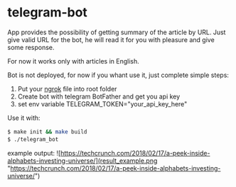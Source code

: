# telegram-bot

App provides the possibility of getting summary of the article by URL. Just give valid URL for the bot, he will read it for you with pleasure and give some response.

For now it works only with articles in English.

Bot is not deployed, for now if you whant use it, just complete simple steps:

1. Put your [ngrok](https://ngrok.com/download) file into root folder
2. Create bot with telegram BotFather and get you api key
3. set env variable TELEGRAM_TOKEN="your_api_key_here"

Use it with:

```Bash
$ make init && make build
$ ./telegram_bot
```

example output:
![https://techcrunch.com/2018/02/17/a-peek-inside-alphabets-investing-universe/](result_example.png "https://techcrunch.com/2018/02/17/a-peek-inside-alphabets-investing-universe/")